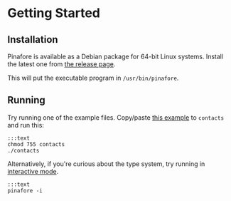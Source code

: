 # Getting Started

## Installation

Pinafore is available as a Debian package for 64-bit Linux systems.
Install the latest one from [the release page](https://github.com/AshleyYakeley/Truth/releases).

This will put the executable program in `/usr/bin/pinafore`.

## Running

Try running one of the example files. Copy/paste [this example](examples/contacts.md) to `contacts` and run this:

    :::text
    chmod 755 contacts
    ./contacts

Alternatively, if you're curious about the type system, try running in [interactive mode](invocation.md#interactive-mode).

    :::text
    pinafore -i
